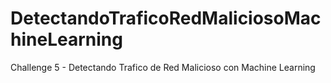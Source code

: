 # DetectandoTraficoRedMaliciosoMachineLearning
Challenge 5 - Detectando Trafico de Red Malicioso con Machine Learning

